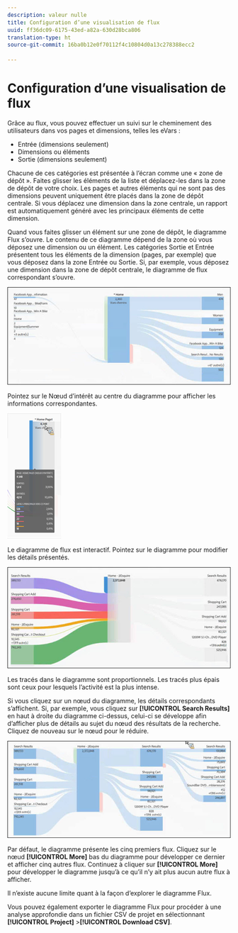 ```yaml
---
description: valeur nulle
title: Configuration d’une visualisation de flux
uuid: ff36dc09-6175-43ed-a82a-630d28bca806
translation-type: ht
source-git-commit: 16ba0b12e0f70112f4c10804d0a13c278388ecc2

---
```



# Configuration d’une visualisation de flux

Grâce au flux, vous pouvez effectuer un suivi sur le cheminement des utilisateurs dans vos pages et dimensions, telles les eVars :

* Entrée (dimensions seulement)
* Dimensions ou éléments
* Sortie (dimensions seulement)

Chacune de ces catégories est présentée à l’écran comme une « zone de dépôt ». Faites glisser les éléments de la liste et déplacez-les dans la zone de dépôt de votre choix. Les pages et autres éléments qui ne sont pas des dimensions peuvent uniquement être placés dans la zone de dépôt centrale. Si vous déplacez une dimension dans la zone centrale, un rapport est automatiquement généré avec les principaux éléments de cette dimension.

Quand vous faites glisser un élément sur une zone de dépôt, le diagramme Flux s’ouvre. Le contenu de ce diagramme dépend de la zone où vous déposez une dimension ou un élément. Les catégories Sortie et Entrée présentent tous les éléments de la dimension (pages, par exemple) que vous déposez dans la zone Entrée ou Sortie. Si, par exemple, vous déposez une dimension dans la zone de dépôt centrale, le diagramme de flux correspondant s’ouvre.

![](assets/flow.jpg)

Pointez sur le Nœud d’intérêt au centre du diagramme pour afficher les informations correspondantes.

![](assets/flow4.jpg)

Le diagramme de flux est interactif. Pointez sur le diagramme pour modifier les détails présentés.

![](assets/flow2.jpg)

Les tracés dans le diagramme sont proportionnels. Les tracés plus épais sont ceux pour lesquels l’activité est la plus intense.

Si vous cliquez sur un nœud du diagramme, les détails correspondants s’affichent. Si, par exemple, vous cliquez sur **[!UICONTROL Search Results]** en haut à droite du diagramme ci-dessus, celui-ci se développe afin d’afficher plus de détails au sujet du nœud des résultats de la recherche. Cliquez de nouveau sur le nœud pour le réduire.

![](assets/flow3.jpg)

Par défaut, le diagramme présente les cinq premiers flux. Cliquez sur le nœud **[!UICONTROL More]** bas du diagramme pour développer ce dernier et afficher cinq autres flux. Continuez à cliquer sur **[!UICONTROL More]** pour développer le diagramme jusqu’à ce qu’il n’y ait plus aucun autre flux à afficher.

Il n’existe aucune limite quant à la façon d’explorer le diagramme Flux.

Vous pouvez également exporter le diagramme Flux pour procéder à une analyse approfondie dans un fichier CSV de projet en sélectionnant **[!UICONTROL Project]** >**[!UICONTROL Download CSV]**.

